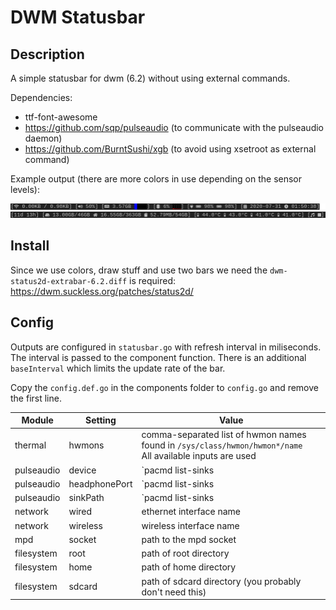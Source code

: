 # DWM Statusbar

## Description

A simple statusbar for dwm (6.2) without using external commands.

Dependencies:
- ttf-font-awesome
- https://github.com/sqp/pulseaudio (to communicate with the pulseaudio daemon)
- https://github.com/BurntSushi/xgb (to avoid using xsetroot as external command)

Example output (there are more colors in use depending on the sensor levels):

![](statusbar.png)

## Install

Since we use colors, draw stuff and use two bars we need the `dwm-status2d-extrabar-6.2.diff` is required: https://dwm.suckless.org/patches/status2d/

## Config

Outputs are configured in `statusbar.go` with refresh interval in miliseconds. The interval is passed to the component function. There is an additional `baseInterval` which limits the update rate of the bar.

Copy the `config.def.go` in the components folder to `config.go` and remove the first line.

|Module|Setting|Value|
|---|---|---|
|thermal|hwmons|comma-separated list of hwmon names found in `/sys/class/hwmon/hwmon*/name`<br/>All available inputs are used|
|pulseaudio|device|`pacmd list-sinks | grep 'name:'`|
|pulseaudio|headphonePort|`pacmd list-sinks | grep ports -A 20`.<br/>Most likely `analog-output-headphones`|
|pulseaudio|sinkPath|`pacmd list-sinks | grep 'index:'`<br/>/org/pulseaudio/core1/sink`X`|
|network|wired|ethernet interface name|
|network|wireless|wireless interface name|
|mpd|socket|path to the mpd socket|
|filesystem|root|path of root directory|
|filesystem|home|path of home directory|
|filesystem|sdcard|path of sdcard directory (you probably don't need this)|
